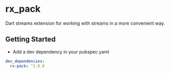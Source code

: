 # rx_pack
Dart streams extension for working with streams in a more convenient way.

## Getting Started

- Add a dev dependency in your pubspec.yaml

```yaml
dev_dependencies:
  rx-pack: ^1.0.0
```